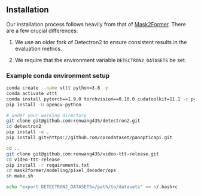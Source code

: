 ## Installation

Our installation process follows heavily from that of [Mask2Former](https://github.com/facebookresearch/Mask2Former/blob/main/INSTALL.md). There are a few crucial differences:

1. We use an older fork of Detectron2 to ensure consistent results in the evaluation metrics.

2. We require that the environment variable `DETECTRON2_DATASETS` be set.

### Example conda environment setup
```bash
conda create --name vttt python=3.8 -y
conda activate vttt
conda install pytorch==1.9.0 torchvision==0.10.0 cudatoolkit=11.1 -c pytorch -c nvidia
pip install -U opencv-python

# under your working directory
git clone git@github.com:renwang435/detectron2.git
cd detectron2
pip install -e .
pip install git+https://github.com/cocodataset/panopticapi.git

cd ..
git clone git@github.com:renwang435/video-ttt-release.git
cd video-ttt-release
pip install -r requirements.txt
cd mask2former/modeling/pixel_decoder/ops
sh make.sh

echo "export DETECTRON2_DATASETS=/path/to/datasets" >> ~/.bashrc
```
